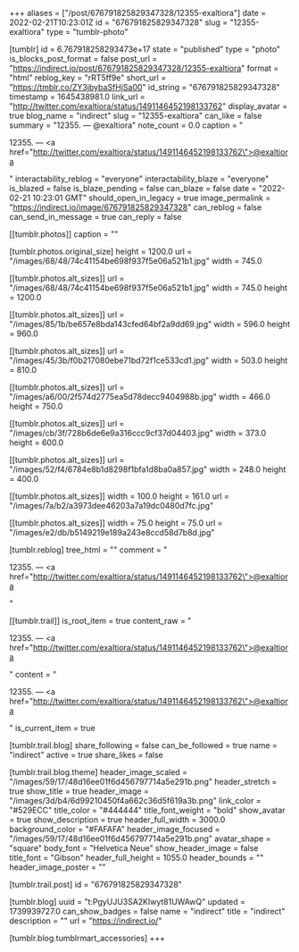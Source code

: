 +++
aliases = ["/post/676791825829347328/12355-exaltiora"]
date = 2022-02-21T10:23:01Z
id = "676791825829347328"
slug = "12355-exaltiora"
type = "tumblr-photo"

[tumblr]
id = 6.767918258293473e+17
state = "published"
type = "photo"
is_blocks_post_format = false
post_url = "https://indirect.io/post/676791825829347328/12355-exaltiora"
format = "html"
reblog_key = "rRT5ff9e"
short_url = "https://tmblr.co/ZY3jbybaSfHjSa00"
id_string = "676791825829347328"
timestamp = 1645438981.0
link_url = "http://twitter.com/exaltiora/status/1491146452198133762"
display_avatar = true
blog_name = "indirect"
slug = "12355-exaltiora"
can_like = false
summary = "12355. — @exaltiora"
note_count = 0.0
caption = "<p>12355. — <a href=\"http://twitter.com/exaltiora/status/1491146452198133762\">@exaltiora</a></p>"
interactability_reblog = "everyone"
interactability_blaze = "everyone"
is_blazed = false
is_blaze_pending = false
can_blaze = false
date = "2022-02-21 10:23:01 GMT"
should_open_in_legacy = true
image_permalink = "https://indirect.io/image/676791825829347328"
can_reblog = false
can_send_in_message = true
can_reply = false

[[tumblr.photos]]
caption = ""

[tumblr.photos.original_size]
height = 1200.0
url = "/images/68/48/74c41154be698f937f5e06a521b1.jpg"
width = 745.0

[[tumblr.photos.alt_sizes]]
url = "/images/68/48/74c41154be698f937f5e06a521b1.jpg"
width = 745.0
height = 1200.0

[[tumblr.photos.alt_sizes]]
url = "/images/85/1b/be657e8bda143cfed64bf2a9dd69.jpg"
width = 596.0
height = 960.0

[[tumblr.photos.alt_sizes]]
url = "/images/45/3b/f0b217080ebe71bd72f1ce533cd1.jpg"
width = 503.0
height = 810.0

[[tumblr.photos.alt_sizes]]
url = "/images/a6/00/2f574d2775ea5d78decc9404988b.jpg"
width = 466.0
height = 750.0

[[tumblr.photos.alt_sizes]]
url = "/images/cb/3f/728b6de6e9a316ccc9cf37d04403.jpg"
width = 373.0
height = 600.0

[[tumblr.photos.alt_sizes]]
url = "/images/52/f4/6784e8b1d8298f1bfa1d8ba0a857.jpg"
width = 248.0
height = 400.0

[[tumblr.photos.alt_sizes]]
width = 100.0
height = 161.0
url = "/images/7a/b2/a3973dee46203a7a19dc0480d7fc.jpg"

[[tumblr.photos.alt_sizes]]
width = 75.0
height = 75.0
url = "/images/e2/db/b5149219e189a243e8ccd58d7b8d.jpg"

[tumblr.reblog]
tree_html = ""
comment = "<p>12355. — <a href=\"http://twitter.com/exaltiora/status/1491146452198133762\">@exaltiora</a></p>"

[[tumblr.trail]]
is_root_item = true
content_raw = "<p>12355. — <a href=\"http://twitter.com/exaltiora/status/1491146452198133762\">@exaltiora</a></p>"
content = "<p>12355. &mdash; <a href=\"http://twitter.com/exaltiora/status/1491146452198133762\">@exaltiora</a></p>"
is_current_item = true

[tumblr.trail.blog]
share_following = false
can_be_followed = true
name = "indirect"
active = true
share_likes = false

[tumblr.trail.blog.theme]
header_image_scaled = "/images/59/17/48d16ee01f6d456797714a5e291b.png"
header_stretch = true
show_title = true
header_image = "/images/3d/b4/6d99210450f4a662c36d5f619a3b.png"
link_color = "#529ECC"
title_color = "#444444"
title_font_weight = "bold"
show_avatar = true
show_description = true
header_full_width = 3000.0
background_color = "#FAFAFA"
header_image_focused = "/images/59/17/48d16ee01f6d456797714a5e291b.png"
avatar_shape = "square"
body_font = "Helvetica Neue"
show_header_image = false
title_font = "Gibson"
header_full_height = 1055.0
header_bounds = ""
header_image_poster = ""

[tumblr.trail.post]
id = "676791825829347328"

[tumblr.blog]
uuid = "t:PgyUJU3SA2Klwyt81UWAwQ"
updated = 1739939727.0
can_show_badges = false
name = "indirect"
title = "indirect"
description = ""
url = "https://indirect.io/"

[tumblr.blog.tumblrmart_accessories]
+++
